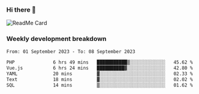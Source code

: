 ### Hi there 👋

<!--
**itzcy/itzcy** is a ✨ _special_ ✨ repository because its `README.md` (this file) appears on your GitHub profile.

Here are some ideas to get you started:

- 🔭 I’m currently working on ...
- 🌱 I’m currently learning ...
- 👯 I’m looking to collaborate on ...
- 🤔 I’m looking for help with ...
- 💬 Ask me about ...
- 📫 How to reach me: ...
- 😄 Pronouns: ...
- ⚡ Fun fact: ...
-->
![ReadMe Card](https://github-readme-stats.vercel.app/api?username=itzcy&show_icons=true&title_color=2d3198&icon_color=797cb8&text_color=24292e&bg_color=f6f8fa)

### Weekly development breakdown
<!--START_SECTION:waka-->

```txt
From: 01 September 2023 - To: 08 September 2023

PHP              6 hrs 49 mins   ███████████▒░░░░░░░░░░░░░   45.62 %
Vue.js           6 hrs 24 mins   ██████████▓░░░░░░░░░░░░░░   42.80 %
YAML             20 mins         ▓░░░░░░░░░░░░░░░░░░░░░░░░   02.33 %
Text             18 mins         ▓░░░░░░░░░░░░░░░░░░░░░░░░   02.02 %
SQL              14 mins         ▒░░░░░░░░░░░░░░░░░░░░░░░░   01.62 %
```

<!--END_SECTION:waka-->
